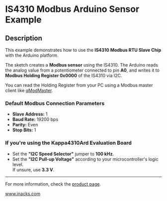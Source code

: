 # IS4310 Modbus Arduino Sensor Example

## Description

This example demonstrates how to use the **IS4310 Modbus RTU Slave Chip** with the Arduino platform.

The sketch creates a **Modbus sensor** using the IS4310. The Arduino reads the analog value from a potentiometer connected to pin **A0**, and writes it to **Modbus Holding Register 0x0000** of the IS4310 via I2C.

You can read the Holding Register from your PC using a Modbus master client like [qModMaster](https://sourceforge.net/projects/qmodmaster/).

### Default Modbus Connection Parameters

- **Slave Address:** 1  
- **Baud Rate:** 19200 bps  
- **Parity:** Even  
- **Stop Bits:** 1  

### If you're using the Kappa4310Ard Evaluation Board

- Set the **"I2C Speed Selector"** jumper to **100 kHz**.  
- Set the **"I2C Pull-up Voltage"** according to your microcontroller's logic level.  
  If unsure, use **3.3 V**.

---

For more information, check the [product page](https://www.inacks.com/is4310).

www.inacks.com
